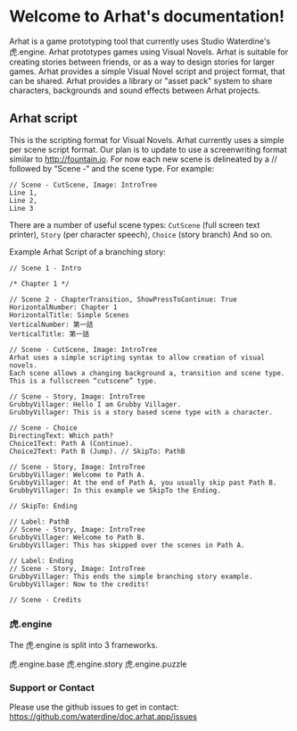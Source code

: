 # Welcome to Arhat's documentation!

Arhat is a game prototyping tool that currently uses Studio Waterdine's 虎.engine.
Arhat prototypes games using Visual Novels.
Arhat is suitable for creating stories between friends, or as a way to design stories for larger games.
Arhat provides a simple Visual Novel script and project format, that can be shared.
Arhat provides a library or "asset pack" system to share characters, backgrounds and sound effects between Arhat projects.

## Arhat script
This is the scripting format for Visual Novels.
Arhat currently uses a simple per scene script format.
Our plan is to update to use a screenwriting format similar to http://fountain.io.
For now each new scene is delineated by a // followed by “Scene -“ and the scene type.
For example:

```
// Scene - CutScene, Image: IntroTree
Line 1,
Line 2,
Line 3
```

There are a number of useful scene types:
`CutScene` (full screen text printer),
`Story` (per character speech),
`Choice` (story branch)
And so on.

Example Arhat Script of a branching story:

```
// Scene 1 - Intro

/* Chapter 1 */

// Scene 2 - ChapterTransition, ShowPressToContinue: True
HorizontalNumber: Chapter 1
HorizontalTitle: Simple Scenes
VerticalNumber: 第一話
VerticalTitle: 第一話

// Scene - CutScene, Image: IntroTree
Arhat uses a simple scripting syntax to allow creation of visual novels.
Each scene allows a changing background a, transition and scene type.
This is a fullscreen “cutscene” type.

// Scene - Story, Image: IntroTree
GrubbyVillager: Hello I am Grubby Villager.
GrubbyVillager: This is a story based scene type with a character.

// Scene - Choice
DirectingText: Which path?
Choice1Text: Path A (Continue).
Choice2Text: Path B (Jump). // SkipTo: PathB

// Scene - Story, Image: IntroTree
GrubbyVillager: Welcome to Path A.
GrubbyVillager: At the end of Path A, you usually skip past Path B.
GrubbyVillager: In this example we SkipTo the Ending.

// SkipTo: Ending

// Label: PathB
// Scene - Story, Image: IntroTree
GrubbyVillager: Welcome to Path B.
GrubbyVillager: This has skipped over the scenes in Path A.

// Label: Ending
// Scene - Story, Image: IntroTree
GrubbyVillager: This ends the simple branching story example.
GrubbyVillager: Now to the credits!

// Scene - Credits
```

### 虎.engine

The 虎.engine is split into 3 frameworks.

虎.engine.base
虎.engine.story
虎.engine.puzzle

### Support or Contact

Please use the github issues to get in contact:
https://github.com/waterdine/doc.arhat.app/issues
